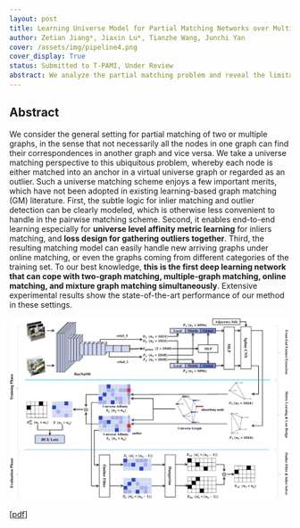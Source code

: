 ```yaml
---
layout: post
title: Learning Universe Model for Partial Matching Networks over Multiple Graphs
author: Zetian Jiang*, Jiaxin Lu*, Tianzhe Wang, Junchi Yan
cover: /assets/img/pipeline4.png
cover_display: True
status: Submitted to T-PAMI, Under Review
abstract: We analyze the partial matching problem and reveal the limitations of existing methods on distinguishing unmatched inlier and outliers. Based on a universe matching perspective, we build an end-to-end learning pipeline including universe metric learning scheme and outlier-aware loss. Our method UPM significantly outperforms SOTA on main-stream datasets. It is also the first deep learning method that can deal with different matching problems simultaneously, reaching a notably accelerated matching process as well.
---
```


## Abstract

We consider the general setting for partial matching of two or multiple graphs, in the sense that not necessarily all the nodes in one graph can find their correspondences in another graph and vice versa. We take a universe matching perspective to this ubiquitous problem, whereby each node is either matched into an anchor in a virtual universe graph or regarded as an outlier. Such a universe matching scheme enjoys a few important merits, which have not been adopted in existing learning-based graph matching (GM) literature. First, the subtle logic for inlier matching and outlier detection can be clearly modeled, which is otherwise less convenient to handle in the pairwise matching scheme. Second, it enables end-to-end learning especially for **universe level affinity metric learning** for inliers matching, and **loss design for gathering outliers together**. Third, the resulting matching model can easily handle new arriving graphs under online matching, or even the graphs coming from different categories of the training set. To our best knowledge, **this is the first deep learning network that can cope with two-graph matching, multiple-graph matching, online matching, and mixture graph matching simultaneously**. Extensive experimental results show the state-of-the-art performance of our method in these settings.

![pipeline4](\assets\img\pipeline4.png)



[[pdf](/paper/UPM_TPAMI_Review.pdf)]

